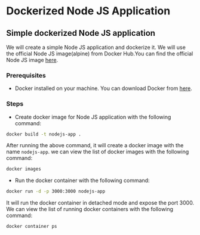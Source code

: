 # Dockerized Node JS Application

## Simple dockerized Node JS application

We will create a simple Node JS application and dockerize it. We will use the official Node JS image(alpine) from Docker Hub.You can find the official Node JS image [here](https://hub.docker.com/_/node).

### Prerequisites

- Docker installed on your machine. You can download Docker from [here](https://www.docker.com/products/docker-desktop).

### Steps

- Create docker image for Node JS application with the following command:

```bash
docker build -t nodejs-app .
```

After running the above command, it will create a docker image with the name `nodejs-app`. we can view the list of docker images with the following command:

```bash
docker images
```

- Run the docker container with the following command:

```bash
docker run -d -p 3000:3000 nodejs-app
```

It will run the docker container in detached mode and expose the port 3000. We can view the list of running docker containers with the following command:

```bash
docker container ps
```
